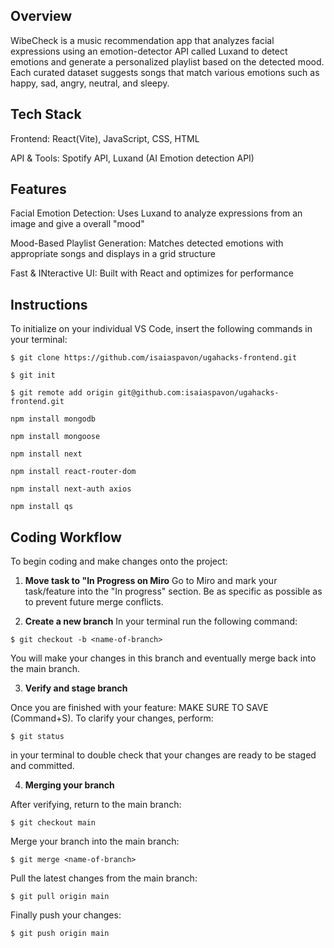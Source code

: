 ## Overview

WibeCheck is a music recommendation app that analyzes facial expressions using an emotion-detector API called Luxand to detect emotions and generate a personalized playlist based on the detected mood. Each curated dataset suggests songs that match various emotions such as happy, sad, angry, neutral, and sleepy.

## Tech Stack

Frontend: React(Vite), JavaScript, CSS, HTML

API & Tools: Spotify API, Luxand (AI Emotion detection API)

## Features

Facial Emotion Detection: Uses Luxand to analyze expressions from an image and give a overall "mood"

Mood-Based Playlist Generation: Matches detected emotions with appropriate songs and displays in a grid structure

Fast & INteractive UI: Built with React and optimizes for performance

## Instructions

To initialize on your individual VS Code, insert the following commands in your terminal:

```
$ git clone https://github.com/isaiaspavon/ugahacks-frontend.git
```

```
$ git init
```

```
$ git remote add origin git@github.com:isaiaspavon/ugahacks-frontend.git
```
<!--
```
$ npm install
```

```
$ npm install react@18.2.0 react-dom@18.2.0
```

```
$ npm install react-router-dom@6.27.0
```

```
npm i bcryptjs
```

```
npx auth secret
```
-->

```
npm install mongodb
```

```
npm install mongoose
```

```
npm install next
```

```
npm install react-router-dom 
```

```
npm install next-auth axios
```

```
npm install qs
```

## Coding Workflow

To begin coding and make changes onto the project:

1. **Move task to "In Progress on Miro**
Go to Miro and mark your task/feature into the "In progress" section. Be as specific as possible as to prevent future merge conflicts.

2. **Create a new branch**
In your terminal run the following command:

```
$ git checkout -b <name-of-branch> 
```

You will make your changes in this branch and eventually merge back into the main branch.

3. **Verify and stage branch**

Once you are finished with your feature: MAKE SURE TO SAVE (Command+S). To clarify your changes, perform: 
```
$ git status
```

 in your terminal to double check that your changes are ready to be staged and committed. 

4. **Merging your branch**

After verifying, return to the main branch:

```
$ git checkout main
```

Merge your branch into the main branch:

```
$ git merge <name-of-branch>
```

Pull the latest changes from the main branch:
 
 ```
 $ git pull origin main
 ```
 
Finally push your changes:

```  
$ git push origin main
```




<!--
# React + Vite

This template provides a minimal setup to get React working in Vite with HMR and some ESLint rules.

Currently, two official plugins are available:

- [@vitejs/plugin-react](https://github.com/vitejs/vite-plugin-react/blob/main/packages/plugin-react/README.md) uses [Babel](https://babeljs.io/) for Fast Refresh
- [@vitejs/plugin-react-swc](https://github.com/vitejs/vite-plugin-react-swc) uses [SWC](https://swc.rs/) for Fast Refresh
-->